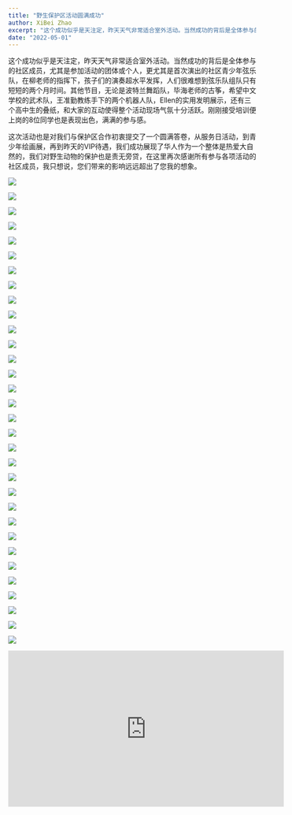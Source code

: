 ```yaml
---
title: "野生保护区活动圆满成功"
author: XiBei Zhao
excerpt: "这个成功似乎是天注定，昨天天气非常适合室外活动。当然成功的背后是全体参与的社区成员，尤其是参加活动的团体或个人，更尤其是首次演出的社区青少年弦乐队，在柳老师的指挥下，孩子们的演奏超水平发挥，人们很难想到弦乐队组队只有短短的两个月时间。其他节目，无论是波特兰舞蹈队，毕海老师的古筝，希望中文学校的武术队，王准勤教练手下的两个机器人队，Ellen的实用发明展示，还有三个高中生的叠纸，和大家的互动使得整个活动现场气氛十分活跃。刚刚接受培训便上岗的8位同学也是表现出色，满满的参与感。"
date: "2022-05-01"
---
```


这个成功似乎是天注定，昨天天气非常适合室外活动。当然成功的背后是全体参与的社区成员，尤其是参加活动的团体或个人，更尤其是首次演出的社区青少年弦乐队，在柳老师的指挥下，孩子们的演奏超水平发挥，人们很难想到弦乐队组队只有短短的两个月时间。其他节目，无论是波特兰舞蹈队，毕海老师的古筝，希望中文学校的武术队，王准勤教练手下的两个机器人队，Ellen的实用发明展示，还有三个高中生的叠纸，和大家的互动使得整个活动现场气氛十分活跃。刚刚接受培训便上岗的8位同学也是表现出色，满满的参与感。

这次活动也是对我们与保护区合作初衷提交了一个圆满答卷，从服务日活动，到青少年绘画展，再到昨天的VIP待遇，我们成功展现了华人作为一个整体是热爱大自然的，我们对野生动物的保护也是责无旁贷，在这里再次感谢所有参与各项活动的社区成员，我只想说，您们带来的影响远远超出了您我的想象。

![](https://res.cloudinary.com/dhngj18do/image/upload/f_auto,q_auto/v1/images/tualatin_river_open_day_2022_01)

![](https://res.cloudinary.com/dhngj18do/image/upload/f_auto,q_auto/v1/images/tualatin_river_open_day_2022_02)

![](https://res.cloudinary.com/dhngj18do/image/upload/f_auto,q_auto/v1/images/tualatin_river_open_day_2022_03)

![](https://res.cloudinary.com/dhngj18do/image/upload/f_auto,q_auto/v1/images/tualatin_river_open_day_2022_04)

![](https://res.cloudinary.com/dhngj18do/image/upload/f_auto,q_auto/v1/images/tualatin_river_open_day_2022_05)

![](https://res.cloudinary.com/dhngj18do/image/upload/f_auto,q_auto/v1/images/tualatin_river_open_day_2022_06)

![](https://res.cloudinary.com/dhngj18do/image/upload/f_auto,q_auto/v1/images/tualatin_river_open_day_2022_07)

![](https://res.cloudinary.com/dhngj18do/image/upload/f_auto,q_auto/v1/images/tualatin_river_open_day_2022_08)

![](https://res.cloudinary.com/dhngj18do/image/upload/f_auto,q_auto/v1/images/tualatin_river_open_day_2022_09)

![](https://res.cloudinary.com/dhngj18do/image/upload/f_auto,q_auto/v1/images/tualatin_river_open_day_2022_10)

![](https://res.cloudinary.com/dhngj18do/image/upload/f_auto,q_auto/v1/images/tualatin_river_open_day_2022_11)

![](https://res.cloudinary.com/dhngj18do/image/upload/f_auto,q_auto/v1/images/tualatin_river_open_day_2022_12)

![](https://res.cloudinary.com/dhngj18do/image/upload/f_auto,q_auto/v1/images/tualatin_river_open_day_2022_13)

![](https://res.cloudinary.com/dhngj18do/image/upload/f_auto,q_auto/v1/images/tualatin_river_open_day_2022_14)

![](https://res.cloudinary.com/dhngj18do/image/upload/f_auto,q_auto/v1/images/tualatin_river_open_day_2022_15)

![](https://res.cloudinary.com/dhngj18do/image/upload/f_auto,q_auto/v1/images/tualatin_river_open_day_2022_16)

![](https://res.cloudinary.com/dhngj18do/image/upload/f_auto,q_auto/v1/images/tualatin_river_open_day_2022_17)

![](https://res.cloudinary.com/dhngj18do/image/upload/f_auto,q_auto/v1/images/tualatin_river_open_day_2022_18)

![](https://res.cloudinary.com/dhngj18do/image/upload/f_auto,q_auto/v1/images/tualatin_river_open_day_2022_19)

![](https://res.cloudinary.com/dhngj18do/image/upload/f_auto,q_auto/v1/images/tualatin_river_open_day_2022_20)

![](https://res.cloudinary.com/dhngj18do/image/upload/f_auto,q_auto/v1/images/tualatin_river_open_day_2022_21)

![](https://res.cloudinary.com/dhngj18do/image/upload/f_auto,q_auto/v1/images/tualatin_river_open_day_2022_22)

![](https://res.cloudinary.com/dhngj18do/image/upload/f_auto,q_auto/v1/images/tualatin_river_open_day_2022_23)

![](https://res.cloudinary.com/dhngj18do/image/upload/f_auto,q_auto/v1/images/tualatin_river_open_day_2022_24)

![](https://res.cloudinary.com/dhngj18do/image/upload/f_auto,q_auto/v1/images/tualatin_river_open_day_2022_25)

![](https://res.cloudinary.com/dhngj18do/image/upload/f_auto,q_auto/v1/images/tualatin_river_open_day_2022_26)

![](https://res.cloudinary.com/dhngj18do/image/upload/f_auto,q_auto/v1/images/tualatin_river_open_day_2022_27)

![](https://res.cloudinary.com/dhngj18do/image/upload/f_auto,q_auto/v1/images/tualatin_river_open_day_2022_28)

![](https://res.cloudinary.com/dhngj18do/image/upload/f_auto,q_auto/v1/images/tualatin_river_open_day_2022_29)

![](https://res.cloudinary.com/dhngj18do/image/upload/f_auto,q_auto/v1/images/tualatin_river_open_day_2022_30)

![](https://res.cloudinary.com/dhngj18do/image/upload/f_auto,q_auto/v1/images/tualatin_river_open_day_2022_31)

![](https://res.cloudinary.com/dhngj18do/image/upload/f_auto,q_auto/v1/images/tualatin_river_open_day_2022_32)

<iframe src="https://www.facebook.com/plugins/video.php?height=317&href=https%3A%2F%2Fwww.facebook.com%2FOregonChineseCoalition%2Fvideos%2F1055660675355094%2F&show_text=false&width=560&t=0" width="560" height="317" style="border:none;overflow:hidden" scrolling="no" frameborder="0" allowfullscreen="true" allow="autoplay; clipboard-write; encrypted-media; picture-in-picture; web-share" allowFullScreen="true"></iframe>
